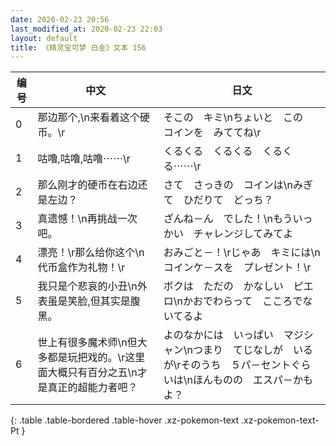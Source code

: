 ```yaml
---
date: 2020-02-23 20:56
last_modified_at: 2020-02-23 22:03
layout: default
title: 《精灵宝可梦 白金》文本 156
---
```

| 编号 | 中文 | 日文 |
| ---- | ---- | ---- |
| 0 | 那边那个,\n来看着这个硬币。\r | そこの　キミ\nちょいと　この　コインを　みててね\r |
| 1 | 咕噜,咕噜,咕噜⋯⋯\r | くるくる　くるくる　くるくる⋯⋯\r |
| 2 | 那么刚才的硬币在右边还是左边？ | さて　さっきの　コインは\nみぎて　ひだりて　どっち？ |
| 3 | 真遗憾！\n再挑战一次吧。 | ざんね－ん　でした！\nもういっかい　チャレンジしてみてよ |
| 4 | 漂亮！\r那么给你这个\n代币盒作为礼物！\r | おみごと－！\rじゃあ　キミには\nコインケ－スを　プレゼント！\r |
| 5 | 我只是个悲哀的小丑\n外表虽是笑脸,但其实是腹黑。 | ボクは　ただの　かなしい　ピエロ\nかおでわらって　こころでないてるよ |
| 6 | 世上有很多魔术师\n但大多都是玩把戏的。\r这里面大概只有百分之五\n才是真正的超能力者吧？ | よのなかには　いっぱい　マジシャン\nつまり　てじなしが　いるが\rそのうち　５パ－セントぐらいは\nほんものの　エスパ－かもよ？ |
{: .table .table-bordered .table-hover .xz-pokemon-text .xz-pokemon-text-Pt }